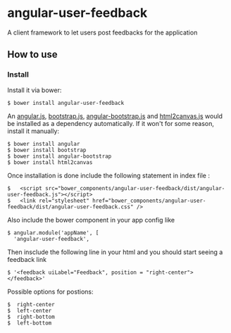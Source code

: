 angular-user-feedback
===============

A client framework to let users post feedbacks for the application

## How to use

### Install

Install it via bower:

    $ bower install angular-user-feedback
    
An [angular.js](https://angularjs.org/), [bootstrap.js](http://getbootstrap.com), [angular-bootstrap.js](https://angular-ui.github.io/bootstrap/) and [html2canvas.js](http://html2canvas.hertzen.com/) would be installed as a dependency automatically. If it won't for some reason, install it manually:
    
    $ bower install angular
    $ bower install bootstrap
    $ bower install angular-bootstrap
    $ bower install html2canvas

Once installation is done include the following statement in index file :

    $   <script src="bower_components/angular-user-feedback/dist/angular-user-feedback.js"></script>
    $   <link rel="stylesheet" href="bower_components/angular-user-feedback/dist/angular-user-feedback.css" />

Also include the bower component in your app config like 
    
    $ angular.module('appName', [
      'angular-user-feedback',

Then insclude the following line in your html and you should start seeing a feedback link

    $ '<feedback uiLabel="Feedback", position = "right-center"></feedback>'


Possible options for postions:

    $  right-center
    $  left-center
    $  right-bottom
    $  left-bottom


